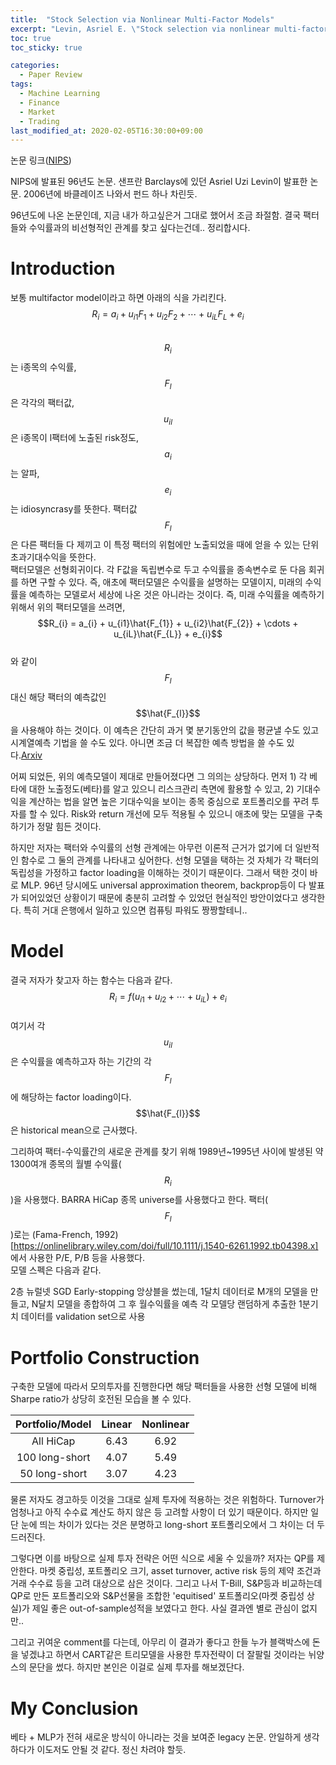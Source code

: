 ```yaml
---
title:  "Stock Selection via Nonlinear Multi-Factor Models"
excerpt: "Levin, Asriel E. \"Stock selection via nonlinear multi-factor models.\" Advances in Neural Information Processing Systems. 1996."
toc: true
toc_sticky: true

categories:
  - Paper Review
tags:
  - Machine Learning
  - Finance
  - Market
  - Trading
last_modified_at: 2020-02-05T16:30:00+09:00
---
```


논문 링크([NIPS](http://papers.nips.cc/paper/1114-stock-selection-via-nonlinear-multi-factor-models.pdf))

NIPS에 발표된 96년도 논문. 샌프란 Barclays에 있던 Asriel Uzi Levin이 발표한 논문. 2006년에 바클레이즈 나와서 펀드 하나 차린듯.

96년도에 나온 논문인데, 지금 내가 하고싶은거 그대로 했어서 조금 좌절함. 결국 팩터들와 수익률과의 비선형적인 관계를 찾고 싶다는건데.. 정리합시다.

# Introduction
보통 multifactor model이라고 하면 아래의 식을 가리킨다.  
$$R_{i} = a_{i} + u_{i1}F_{1} + u_{i2}F_{2} + \cdots + u_{iL}F_{L} + e_{i}$$  
$$R_{i}$$는 i종목의 수익률, $$F_{l}$$은 각각의 팩터값, $$u_{il}$$은 i종목이 l팩터에 노출된 risk정도, $$a_{i}$$는 알파, $$e_{i}$$는 idiosyncrasy를 뜻한다.
팩터값 $$F_{l}$$은 다른 팩터들 다 제끼고 이 특정 팩터의 위험에만 노출되었을 때에 얻을 수 있는 단위 초과기대수익을 뜻한다.  
팩터모델은 선형회귀이다. 각 F값을 독립변수로 두고 수익률을 종속변수로 둔 다음 회귀를 하면 구할 수 있다. 즉, 애초에 팩터모델은 수익률을 설명하는 모델이지, 미래의 수익률을 예측하는 모델로서 세상에 나온 것은 아니라는 것이다. 즉, 미래 수익률을 예측하기 위해서 위의 팩터모델을 쓰려면,  
$$R_{i} = a_{i} + u_{i1}\hat{F_{1}} + u_{i2}\hat{F_{2}} + \cdots + u_{iL}\hat{F_{L}} + e_{i}$$  
와 같이 $$F_{l}$$대신 해당 팩터의 예측값인 $$\hat{F_{l}}$$을 사용해야 하는 것이다. 이 예측은 간단히 과거 몇 분기동안의 값을 평균낼 수도 있고 시계열예측 기법을 쓸 수도 있다. 아니면 조금 더 복잡한 예측 방법을 쓸 수도 있다.[Arxiv](https://arxiv.org/abs/1711.04837)

어찌 되었든, 위의 예측모델이 제대로 만들어졌다면 그 의의는 상당하다. 먼저 1) 각 베타에 대한 노출정도(베타)를 알고 있으니 리스크관리 측면에 활용할 수 있고, 2) 기대수익을 계산하는 법을 알면 높은 기대수익을 보이는 종목 중심으로 포트폴리오를 꾸려 투자를 할 수 있다. Risk와 return 개선에 모두 적용될 수 있으니 애초에 맞는 모델을 구축하기가 정말 힘든 것이다.

하지만 저자는 팩터와 수익률의 선형 관계에는 아무런 이론적 근거가 없기에 더 일반적인 함수로 그 둘의 관계를 나타내고 싶어한다. 선형 모델을 택하는 것 자체가 각 팩터의 독립성을 가정하고 factor loading을 이해하는 것이기 때문이다. 그래서 택한 것이 바로 MLP. 96년 당시에도 universal approximation theorem, backprop등이 다 발표가 되어있었던 상황이기 때문에 충분히 고려할 수 있었던 현실적인 방안이었다고 생각한다. 특히 거대 은행에서 일하고 있으면 컴퓨팅 파워도 짱짱할테니..

# Model
결국 저자가 찾고자 하는 함수는 다음과 같다.  
$$R_{i} = f(u_{i1} + u_{i2} + \cdots + u_{iL}) + e_{i}$$  
여기서 각 $$u_{il}$$은 수익률을 예측하고자 하는 기간의 각 $$F_{l}$$에 해당하는 factor loading이다. $$\hat{F_{l}}$$은 historical mean으로 근사했다.

그리하여 팩터-수익률간의 새로운 관계를 찾기 위해 1989년~1995년 사이에 발생된 약 1300여개 종목의 월별 수익률($$R_{i}$$)을 사용했다. BARRA HiCap 종목 universe를 사용했다고 한다. 팩터($$F_{l}$$)로는 (Fama-French, 1992)[https://onlinelibrary.wiley.com/doi/full/10.1111/j.1540-6261.1992.tb04398.x] 에서 사용한 P/E, P/B 등을 사용했다.  
모델 스펙은 다음과 같다.

2층 뉴럴넷
SGD
Early-stopping
앙상블을 썼는데, 1달치 데이터로 M개의 모델을 만들고, N달치 모델을 종합하여 그 후 월수익률을 예측
각 모델당 랜덤하게 추출한 1분기치 데이터를 validation set으로 사용

# Portfolio Construction
구축한 모델에 따라서 모의투자를 진행한다면 해당 팩터들을 사용한 선형 모델에 비해 Sharpe ratio가 상당히 호전된 모습을 볼 수 있다.

| Portfolio/Model | Linear | Nonlinear |
|:---------------:|:------:|:---------:|
|    All HiCap    |  6.43  |    6.92   |
|  100 long-short |  4.07  |    5.49   |
|  50 long-short  |  3.07  |    4.23   |

물론 저자도 경고하듯 이것을 그대로 실제 투자에 적용하는 것은 위험하다. Turnover가 엄청나고 아직 수수료 계산도 하지 않은 등 고려할 사항이 더 있기 때문이다. 하지만 일단 눈에 띄는 차이가 있다는 것은 분명하고 long-short 포트폴리오에서 그 차이는 더 두드러진다.

그렇다면 이를 바탕으로 실제 투자 전략은 어떤 식으로 세울 수 있을까? 저자는 QP를 제안한다. 마켓 중립성, 포트폴리오 크기, asset turnover, active risk 등의 제약 조건과 거래 수수료 등을 고려 대상으로 삼은 것이다. 그리고 나서 T-Bill, S&P등과 비교하는데 QP로 만든 포트폴리오와 S&P선물을 조합한 'equitised' 포트폴리오(마켓 중립성 상실)가 제일 좋은 out-of-sample성적을 보였다고 한다. 사실 결과엔 별로 관심이 없지만..

그리고 귀여운 comment를 다는데, 아무리 이 결과가 좋다고 한들 누가 블랙박스에 돈을 넣겠냐고 하면서 CART같은 트리모델을 사용한 투자전략이 더 잘팔릴 것이라는 뉘양스의 문단을 썼다. 하지만 본인은 이걸로 실제 투자를 해보겠단다.

# My Conclusion
베타 + MLP가 전혀 새로운 방식이 아니라는 것을 보여준 legacy 논문. 안일하게 생각하다가 이도저도 안될 것 같다. 정신 차려야 할듯.

